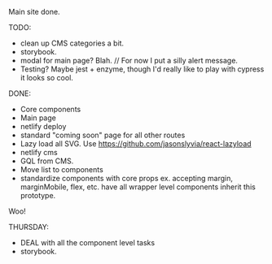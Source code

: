 Main site done.

TODO:

- clean up CMS categories a bit.
- storybook.
- modal for main page? Blah. // For now I put a silly alert message.
- Testing? Maybe jest + enzyme, though I'd really like to play with cypress it looks so cool.

DONE:

- Core components
- Main page
- netlify deploy
- standard "coming soon" page for all other routes
- Lazy load all SVG. Use https://github.com/jasonslyvia/react-lazyload
- netlify cms
- GQL from CMS.
- Move list to components
- standardize components with core props ex. accepting margin, marginMobile, flex, etc. have all wrapper level components inherit this prototype.

Woo!

THURSDAY:

- DEAL with all the component level tasks
- storybook.
